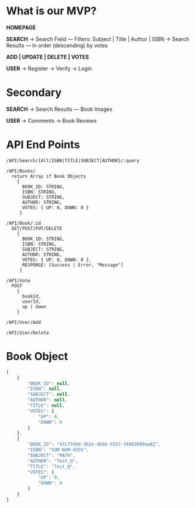 # What is our MVP?

**HOMEPAGE**

**SEARCH**
    → Search Field
        — Filters: Subject | Title | Author | ISBN
    → Search Results
        — In order (descending) by votes

**ADD | UPDATE | DELETE | VOTES**

**USER**
    → Register
    → Verify
    → Login

# Secondary

**SEARCH**
    → Search Results
        — Book Images

**USER**
    → Comments
    → Book Reviews

# API End Points

```
/API/Search/{All|ISBN|TITLE|SUBJECT|AUTHOR}/:query
```
```
/API/Books/
  return Array if Book Objects
    {
      BOOK_ID: STRING,
      ISBN: STRING,
      SUBJECT: STRING,
      AUTHOR: STRING,
      VOTES: { UP: 0, DOWN: 0 }
     }
```
```
/API/Book/:id
  GET/POST/PUT/DELETE
    {
      BOOK_ID: STRING,
      ISBN: STRING,
      SUBJECT: STRING,
      AUTHOR: STRING,
      VOTES: { UP: 0, DOWN: 0 },
      RESPONSE: [Success | Error, "Message"]
     }
```
```
/API/Vote
  POST
    {
      bookId,
      userId,
      up | down
    }
```
```
/API/User/Add
```
```
/API/User/Delete
```

# Book Object

``` JavaScript
[
    {
        "BOOK_ID": null,
        "ISBN": null,
        "SUBJECT": null,
        "AUTHOR": null,
        "TITLE": null,
        "VOTES": {
            "UP": 0,
            "DOWN": 0
        }
    },
    {
        "BOOK_ID": "47c77d9d-3b2e-4b56-9257-34d63090aa82",
        "ISBN": "SOM-NUM-4555",
        "SUBJECT": "MATH",
        "AUTHOR": "Test_@",
        "TITLE": "Test_@",
        "VOTES": {
            "UP": 0,
            "DOWN": 0
        }
    }
]
```